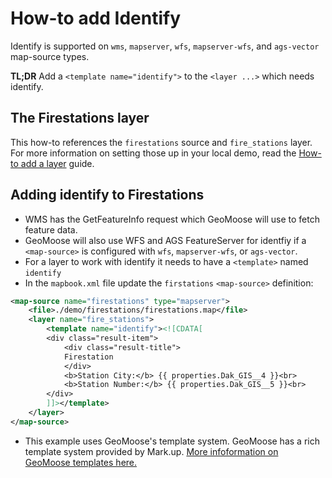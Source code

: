 # How-to add Identify

Identify is supported on `wms`, `mapserver`, `wfs`, `mapserver-wfs`, and `ags-vector` map-source types.

**TL;DR** Add a `<template name="identify">` to the `<layer ...>` which needs identify.

## The Firestations layer

This how-to references the `firestations` source and `fire_stations` layer.
For more information on setting those up in your local demo, read the
[How-to add a layer](./add-a-layer.md) guide.

## Adding identify to Firestations

* WMS has the GetFeatureInfo request which GeoMoose will use to fetch feature data.
* GeoMoose will also use WFS and AGS FeatureServer for identfiy if a `<map-source>` is
  configured with `wfs`, `mapserver-wfs`, or `ags-vector`.
* For a layer to work with identify it needs to have a `<template>` named `identify`
* In the `mapbook.xml` file update the `firstations` `<map-source>` definition:

<!-- {% raw %} -->
```xml
<map-source name="firestations" type="mapserver">
    <file>./demo/firestations/firestations.map</file>
    <layer name="fire_stations">
        <template name="identify"><![CDATA[
        <div class="result-item">
            <div class="result-title">
            Firestation
            </div>
            <b>Station City:</b> {{ properties.Dak_GIS__4 }}<br>
            <b>Station Number:</b> {{ properties.Dak_GIS__5 }}<br>
        </div>
        ]]></template>
    </layer>
</map-source>
```
<!-- {% endraw %} -->

* This example uses GeoMoose's template system.  GeoMoose has a rich template system provided by Mark.up.
  [More infoformation on GeoMoose templates here.](http://geomoose.github.io/gm3/templates.html)
